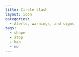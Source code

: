 ```yaml
---
title: Circle slash
layout: icon
categories:
  - Alerts, warnings, and signs
tags:
  - shape
  - stop
  - ban
  - no
---
```

